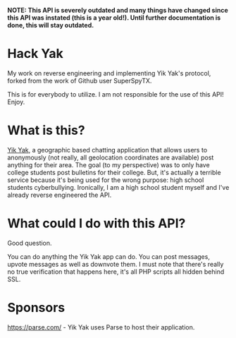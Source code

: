 **NOTE: This API is severely outdated and many things have changed since this API was instated (this is a year old!).  Until further documentation is done, this will stay outdated.**

Hack Yak
========

My work on reverse engineering and implementing Yik Yak's protocol, forked from the work of Github user SuperSpyTX.

This is for everybody to utilize. I am not responsible for the use of this API! Enjoy.

What is this?
=============

[Yik Yak](http://yikyakapp.com), a geographic based chatting application that allows users to anonymously (not really, all geolocation coordinates are available) post anything for their area. The goal (to my perspective) was to only have college students post bulletins for their college. But, it's actually a terrible service because it's being used for the wrong purpose: high school students cyberbullying.  Ironically, I am a high school student myself and I've already reverse engineered the API.


What could I do with this API?
==============================

Good question.

You can do anything the Yik Yak app can do.  You can post messages, upvote messages as well as downvote them.  I must note that there's really no true verification that happens here, it's all PHP scripts all hidden behind SSL.

Sponsors
========

https://parse.com/ - Yik Yak uses Parse to host their application.

